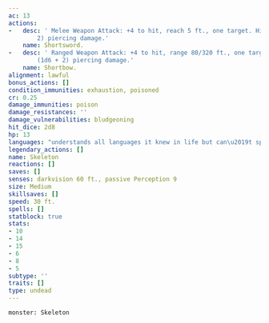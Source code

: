 ```yaml
---
ac: 13
actions:
-   desc: ' Melee Weapon Attack: +4 to hit, reach 5 ft., one target. Hit: 5 (1d6 +
        2) piercing damage.'
    name: Shortsword.
-   desc: ' Ranged Weapon Attack: +4 to hit, range 80/320 ft., one target. Hit: 5
        (1d6 + 2) piercing damage.'
    name: Shortbow.
alignment: lawful
bonus_actions: []
condition_immunities: exhaustion, poisoned
cr: 0.25
damage_immunities: poison
damage_resistances: ''
damage_vulnerabilities: bludgeoning
hit_dice: 2d8
hp: 13
languages: "understands all languages it knew in life but can\u2019t speak"
legendary_actions: []
name: Skeleton
reactions: []
saves: []
senses: darkvision 60 ft., passive Perception 9
size: Medium
skillsaves: []
speed: 30 ft.
spells: []
statblock: true
stats:
- 10
- 14
- 15
- 6
- 8
- 5
subtype: ''
traits: []
type: undead
---
```

```statblock
monster: Skeleton
```
